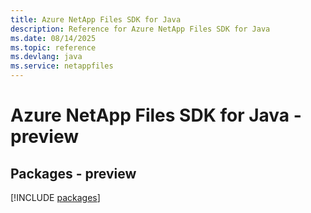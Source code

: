 ```yaml
---
title: Azure NetApp Files SDK for Java
description: Reference for Azure NetApp Files SDK for Java
ms.date: 08/14/2025
ms.topic: reference
ms.devlang: java
ms.service: netappfiles
---
```

# Azure NetApp Files SDK for Java - preview
## Packages - preview
[!INCLUDE [packages](netapp-files-index.md)]